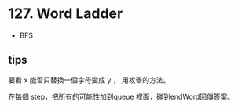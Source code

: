 # 127.  Word Ladder

+ BFS

## tips

要看 x 能否只替換一個字母變成 y ， 用枚舉的方法。

在每個 step，把所有的可能性加到queue 裡面，碰到endWord回傳答案。

![]()

